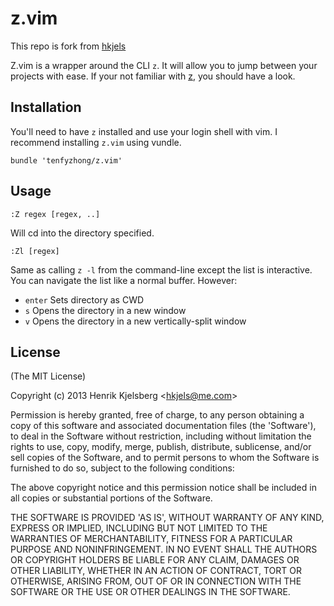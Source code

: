 z.vim
=====

This repo is fork from [hkjels](https://github.com/hkjels/z.vim)  

Z.vim is a wrapper around the CLI `z`. It will allow you to jump
between your projects with ease. If your not familiar with
[z](https://github.com/rupa/z), you should have a look.


## Installation

You'll need to have `z` installed and use your login shell with vim.
I recommend installing `z.vim` using vundle.

    bundle 'tenfyzhong/z.vim'


## Usage

    :Z regex [regex, ..]

Will cd into the directory specified.

    :Zl [regex]

Same as calling `z -l` from the command-line except the list is
interactive. You can navigate the list like a normal buffer. However:

* `enter` Sets directory as CWD
* `s` Opens the directory in a new window
* `v` Opens the directory in a new vertically-split window


## License

(The MIT License)

Copyright (c) 2013 Henrik Kjelsberg &lt;hkjels@me.com&gt;

Permission is hereby granted, free of charge, to any person obtaining
a copy of this software and associated documentation files (the
'Software'), to deal in the Software without restriction, including
without limitation the rights to use, copy, modify, merge, publish,
distribute, sublicense, and/or sell copies of the Software, and to
permit persons to whom the Software is furnished to do so, subject to
the following conditions:

The above copyright notice and this permission notice shall be
included in all copies or substantial portions of the Software.

THE SOFTWARE IS PROVIDED 'AS IS', WITHOUT WARRANTY OF ANY KIND,
EXPRESS OR IMPLIED, INCLUDING BUT NOT LIMITED TO THE WARRANTIES OF
MERCHANTABILITY, FITNESS FOR A PARTICULAR PURPOSE AND NONINFRINGEMENT.
IN NO EVENT SHALL THE AUTHORS OR COPYRIGHT HOLDERS BE LIABLE FOR ANY
CLAIM, DAMAGES OR OTHER LIABILITY, WHETHER IN AN ACTION OF CONTRACT,
TORT OR OTHERWISE, ARISING FROM, OUT OF OR IN CONNECTION WITH THE
SOFTWARE OR THE USE OR OTHER DEALINGS IN THE SOFTWARE.

